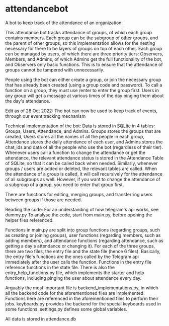 # attendancebot
A bot to keep track of the attendance of an organization.

This attendance bot tracks attendance of groups, of which each group contains members. Each group can be the subgroup of other groups, and the parent of other groups, so this implementation allows for the nesting necessary for there to be layers of groups on top of each other. Each group can be managed by users, of which there are three priority tiers: Observers, Members, and Admins, of which Admins get the full functionality of the bot, and Observers only basic functions. This is to ensure that the attendance of groups cannot be tampered with unnecessarily.

People using the bot can either create a group, or join the necessary group that has already been created (using a group code and password). To call a function on a group, they must use /enter to enter the group first. Users in any group will get a message at various times of the day pinging them about the day's attendance. 

Edit as of 28 Oct 2022: The bot can now be used to keep track of events, through our event tracking mechanism

Technical implementation of the bot:
Data is stored in SQLite in 4 tables: Groups, Users, Attendance, and Admins. Groups stores the groups that are created, Users stores all the names of all the people in each group, Attendance stores the daily attendance of each user, and Admins stores the chat_ids and data of all the people who use the bot (regardless of their tier). Whenever users call a function to change the attendance or get the attendance, the relevant attendance status is stored in the Attendance Table of SQLite, so that it can be called back when needed. Similarly, whenever groups / users are added or deleted, the relevant tables are called. When the attendance of a group is called, it will call recursively for the attendance of all subgroups as well. However, if you want to change the attendance of a subgroup of a group, you need to enter that group first.

There are functions for editing, merging groups, and transferring users between groups if those are needed.

Reading the code:
For an understanding of how telegram's api works, see dummy.py 
To analyse the code, start from main.py, before opening the helper files referenced.

Functions in main.py are split into group functions (regarding groups, such as creating or joining groups), user functions (regarding members, such as adding members), and attendance functions (regarding attendance, such as getting a day's attendance or changing it). For each of the three groups, there are two files, the entry file and the state file (hence 6 files). Basically, the entry file's functions are the ones called by the Telegram api immediately after the user calls the function. Functions in the entry file reference functions in the state file. There is also the entry_help_functions.py file, which implements the starter and help functions, including pinging the user about attendance every day. 

Arguably the most important file is backend_implementations.py, in which all the backend code for the aforementioned files are implemented. Functions here are referenced in the aforementioned files to perform their jobs. keyboards.py provides the backend for the special keyboards used in some functions. settings.py defines some global variables. 

All data is stored in attendance.db
